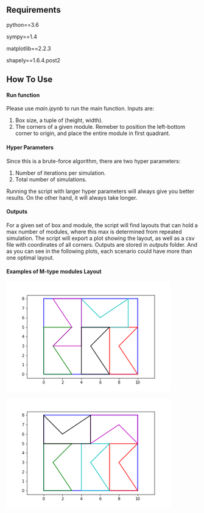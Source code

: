 ## Requirements

python==3.6

sympy==1.4

matplotlib==2.2.3

shapely==1.6.4.post2


## How To Use

#### Run function
Please use *main.ipynb* to run the main function. Inputs are:
1. Box size, a tuple of (height, width).
2. The corners of a given module. Remeber to position the left-bottom corner to origin, and place the entire module in first quadrant.

#### Hyper Parameters

Since this is a brute-force algorithm, there are two hyper parameters:
1. Number of iterations per simulation.
2. Total number of simulations.

Running the script with larger hyper parameters will always give you better results. On the other hand, it will always take longer.


#### Outputs
For a given set of box and module, the script will find layouts that can hold a max number of modules, where this max is determined from repeated simulation. The script will export a plot showing the layout, as well as a csv file with coordinates of all corners. Outputs are stored in *outputs* folder. And as you can see in the following plots, each scenario could have more than one optimal layout.


#### Examples of M-type modules Layout

![Alt text](outputs/M_type_eg1.png?raw=true "M-type Module")

![Alt text](outputs/M_type_eg2.png?raw=true "M-type Module")